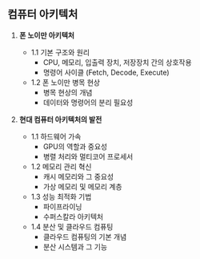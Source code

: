 ## **컴퓨터 아키텍처**

1. **폰 노이만 아키텍처**
   - 1.1 기본 구조와 원리
     - CPU, 메모리, 입출력 장치, 저장장치 간의 상호작용
     - 명령어 사이클 (Fetch, Decode, Execute)
   - 1.2 폰 노이만 병목 현상
     - 병목 현상의 개념
     - 데이터와 명령어의 분리 필요성

2. **현대 컴퓨터 아키텍처의 발전**
   - 1.1 하드웨어 가속
     - GPU의 역할과 중요성
     - 병렬 처리와 멀티코어 프로세서
   - 1.2 메모리 관리 혁신
     - 캐시 메모리와 그 중요성
     - 가상 메모리 및 메모리 계층
   - 1.3 성능 최적화 기법
     - 파이프라이닝
     - 수퍼스칼라 아키텍처
   - 1.4 분산 및 클라우드 컴퓨팅
     - 클라우드 컴퓨팅의 기본 개념
     - 분산 시스템과 그 기능